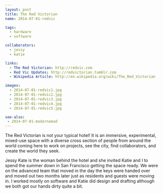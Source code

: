 ```yaml
---
layout: post
title: The Red Victorian
name: 2014-07-01-redvic

tags: 
  - hardware
  - software

collaborators: 
  - jessy
  - katie

links:
  - The Red Victorian: http://redvic.com
  - Red Vic Updates: http://redvictorian.tumblr.com
  - Wikipedia Article: http://en.wikipedia.org/wiki/The_Red_Victorian

images:
  - 2014-07-01-redvic1.jpg
  - 2014-07-01-redvic2.jpg
  - 2014-07-01-redvic3.jpg
  - 2014-07-01-redvic4.jpg
  - 2014-07-01-redvic5.jpg

see-also:
 - 2014-07-01-modernomad
---
```

The Red Victorian is not your typical hotel!  It is an immersive, experimental, mixed-use space with a diverse cross section of people from around the world coming here to work on projects, see the city, find collaborators, and create the world they seek.

Jessy Kate is the woman behind the hotel and she invited Katie and I to spend the summer down in San Francisco getting the space ready.  We were on the advanced team that moved in the day the keys were handed over and moved out two months later just as residents and guests were moving in.  I worked mostly on software and Katie did design and drafting although we both got our hands dirty quite a bit.